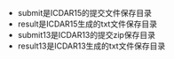 - submit是ICDAR15的提交文件保存目录
- result是ICDAR15生成的txt文件保存目录
- submit13是ICDAR13的提交zip保存目录
- result13是ICDAR13生成的txt文件保存目录
